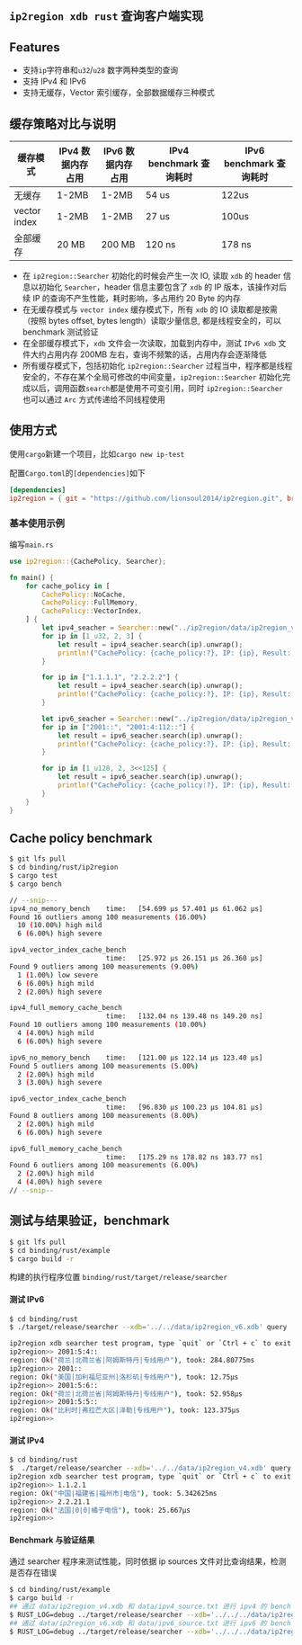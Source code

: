 ## `ip2region xdb rust` 查询客户端实现

## Features
- 支持`ip`字符串和`u32`/`u28` 数字两种类型的查询
- 支持 IPv4 和 IPv6
- 支持无缓存，Vector 索引缓存，全部数据缓存三种模式

## 缓存策略对比与说明
| 缓存模式         | IPv4 数据内存占用 | IPv6 数据内存占用 | IPv4 benchmark 查询耗时 | IPv6 benchmark 查询耗时 |
| ------------ | ----------- | ----------- | ------------------- |---------------------|
| 无缓存          | 1-2MB       | 1-2MB       | 54 us               | 122us               |
| vector index | 1-2MB       | 1-2MB       | 27 us               | 100us               |
| 全部缓存         | 20 MB       | 200 MB      | 120 ns              | 178 ns              |

- 在 `ip2region::Searcher` 初始化的时候会产生一次 IO, 读取 `xdb` 的 header 信息以初始化 `Searcher`，header 信息主要包含了 `xdb` 的 IP 版本，该操作对后续 IP 的查询不产生性能，耗时影响，多占用约 20 Byte 的内存
- 在无缓存模式与 `vector index` 缓存模式下，所有 `xdb` 的 IO 读取都是按需（按照 bytes offset, bytes length）读取少量信息, 都是线程安全的，可以 benchmark 测试验证
- 在全部缓存模式下，`xdb` 文件会一次读取，加载到内存中，测试 `IPv6 xdb` 文件大约占用内存 200MB 左右，查询不频繁的话，占用内存会逐渐降低
- 所有缓存模式下，包括初始化 `ip2region::Searcher` 过程当中，程序都是线程安全的，不存在某个全局可修改的中间变量，`ip2region::Searcher` 初始化完成以后，调用函数`search`都是使用不可变引用，同时 `ip2region::Searcher` 也可以通过 `Arc` 方式传递给不同线程使用

## 使用方式

使用`cargo`新建一个项目，比如`cargo new ip-test`

配置`Cargo.toml`的`[dependencies]`如下

```toml
[dependencies]
ip2region = { git = "https://github.com/lionsoul2014/ip2region.git", branch = "master" }
```

### 基本使用示例

编写`main.rs`

```rust
use ip2region::{CachePolicy, Searcher};

fn main() {
    for cache_policy in [
        CachePolicy::NoCache,
        CachePolicy::FullMemory,
        CachePolicy::VectorIndex,
    ] {
        let ipv4_seacher = Searcher::new("../ip2region/data/ip2region_v4.xdb".to_owned(), cache_policy).unwrap();
        for ip in [1_u32, 2, 3] {
            let result = ipv4_seacher.search(ip).unwrap();
            println!("CachePolicy: {cache_policy:?}, IP: {ip}, Result: {result}");
        }

        for ip in ["1.1.1.1", "2.2.2.2"] {
            let result = ipv4_seacher.search(ip).unwrap();
            println!("CachePolicy: {cache_policy:?}, IP: {ip}, Result: {result}");
        }

        let ipv6_seacher = Searcher::new("../ip2region/data/ip2region_v6.xdb".to_owned(), cache_policy).unwrap();
        for ip in ["2001::", "2001:4:112::"] {
            let result = ipv6_seacher.search(ip).unwrap();
            println!("CachePolicy: {cache_policy:?}, IP: {ip}, Result: {result}");
        }

        for ip in [1_u128, 2, 3<<125] {
            let result = ipv6_seacher.search(ip).unwrap();
            println!("CachePolicy: {cache_policy:?}, IP: {ip}, Result: {result}");
        }
    }
}
```

## Cache policy benchmark

```bash
$ git lfs pull
$ cd binding/rust/ip2region
$ cargo test
$ cargo bench

// --snip---
ipv4_no_memory_bench    time:   [54.699 µs 57.401 µs 61.062 µs]
Found 16 outliers among 100 measurements (16.00%)
  10 (10.00%) high mild
  6 (6.00%) high severe

ipv4_vector_index_cache_bench
                        time:   [25.972 µs 26.151 µs 26.360 µs]
Found 9 outliers among 100 measurements (9.00%)
  1 (1.00%) low severe
  6 (6.00%) high mild
  2 (2.00%) high severe

ipv4_full_memory_cache_bench
                        time:   [132.04 ns 139.48 ns 149.20 ns]
Found 10 outliers among 100 measurements (10.00%)
  4 (4.00%) high mild
  6 (6.00%) high severe

ipv6_no_memory_bench    time:   [121.00 µs 122.14 µs 123.40 µs]
Found 5 outliers among 100 measurements (5.00%)
  2 (2.00%) high mild
  3 (3.00%) high severe

ipv6_vector_index_cache_bench
                        time:   [96.830 µs 100.23 µs 104.81 µs]
Found 8 outliers among 100 measurements (8.00%)
  2 (2.00%) high mild
  6 (6.00%) high severe

ipv6_full_memory_cache_bench
                        time:   [175.29 ns 178.82 ns 183.77 ns]
Found 6 outliers among 100 measurements (6.00%)
  2 (2.00%) high mild
  4 (4.00%) high severe
// --snip--
```

## 测试与结果验证，benchmark
```bash
$ git lfs pull
$ cd binding/rust/example
$ cargo build -r
```
构建的执行程序位置 `binding/rust/target/release/searcher`

#### 测试 IPv6
```bash
$ cd binding/rust
$ ./target/release/searcher --xdb='../../data/ip2region_v6.xdb' query

ip2region xdb searcher test program, type `quit` or `Ctrl + c` to exit
ip2region>> 2001:5:4::
region: Ok("荷兰|北荷兰省|阿姆斯特丹|专线用户"), took: 284.80775ms
ip2region>> 2001::
region: Ok("美国|加利福尼亚州|洛杉矶|专线用户"), took: 12.75µs
ip2region>> 2001:5:6::
region: Ok("荷兰|北荷兰省|阿姆斯特丹|专线用户"), took: 52.958µs
ip2region>> 2001:5:5::
region: Ok("比利时|弗拉芒大区|泽勒|专线用户"), took: 123.375µs
ip2region>>
```

#### 测试 IPv4
```bash
$ cd binding/rust
$  ./target/release/searcher --xdb='../../data/ip2region_v4.xdb' query
ip2region xdb searcher test program, type `quit` or `Ctrl + c` to exit
ip2region>> 1.1.2.1
region: Ok("中国|福建省|福州市|电信"), took: 5.342625ms
ip2region>> 2.2.21.1
region: Ok("法国|0|0|橘子电信"), took: 25.667µs
ip2region>>
```

#### Benchmark 与验证结果

通过 searcher 程序来测试性能，同时依据 ip sources 文件对比查询结果，检测是否存在错误

```bash
$ cd binding/rust/example
$ cargo build -r
## 通过 data/ip2region_v4.xdb 和 data/ipv4_source.txt 进行 ipv4 的 bench 测试：
$ RUST_LOG=debug ../target/release/searcher --xdb='../../../data/ip2region_v4.xdb' bench '../../../data/ipv4_source.txt'
## 通过 data/ip2region_v6.xdb 和 data/ipv6_source.txt 进行 ipv6 的 bench 测试：
$ RUST_LOG=debug ../target/release/searcher --xdb='../../../data/ip2region_v6.xdb' bench '../../../data/ipv6_source.txt'
```